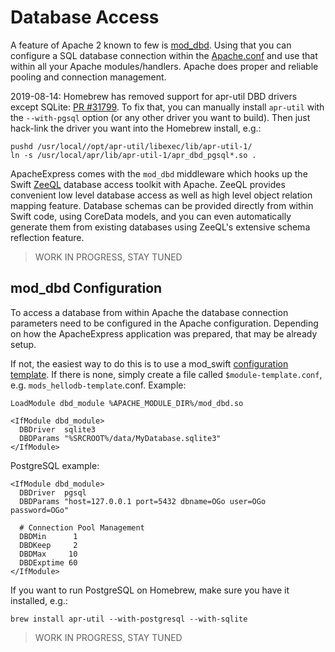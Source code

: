 # Database Access

A feature of Apache 2 known to few is
[mod_dbd](https://httpd.apache.org/docs/2.4/mod/mod_dbd.html).
Using that you can configure a SQL database connection within the 
[Apache.conf](https://github.com/AlwaysRightInstitute/mod_swift/blob/master/apache.conf#L79)
and use that within all your Apache modules/handlers.
Apache does proper and reliable pooling and connection management.

2019-08-14: Homebrew has removed support for apr-util DBD drivers except
SQLite:
[PR #31799](https://github.com/Homebrew/homebrew-core/pull/31799/commits/584a9faa5c2decf32f25bb9d5f028395bb93ab5f).
To fix that, you can manually install `apr-util` with the `--with-pgsql`
option (or any other driver you want to build).
Then just hack-link the driver you want into the Homebrew install, e.g.:
```
pushd /usr/local//opt/apr-util/libexec/lib/apr-util-1/
ln -s /usr/local/apr/lib/apr-util-1/apr_dbd_pgsql*.so .
```

ApacheExpress comes with the `mod_dbd` middleware which hooks up the Swift
[ZeeQL](http://zeeql.io/) database access toolkit with Apache.
ZeeQL provides convenient low level database access as well as high level
object relation mapping feature.
Database schemas can be provided directly
from within Swift code,
using CoreData models,
and you can even automatically generate them from existing databases using
ZeeQL's extensive schema reflection feature.

> WORK IN PROGRESS, STAY TUNED

## mod_dbd Configuration

To access a database from within Apache the database connection parameters
need to be configured in the Apache configuration.
Depending on how the ApacheExpress application was prepared, 
that may be already setup.

If not, the easiest way to do this is to use a mod_swift
[configuration template](http://docs.mod-swift.org/configtemplates/).
If there is none, simply create a file called `$module-template.conf`,
e.g. `mods_hellodb-template`.conf.
Example:
```
LoadModule dbd_module %APACHE_MODULE_DIR%/mod_dbd.so

<IfModule dbd_module>
  DBDriver  sqlite3
  DBDParams "%SRCROOT%/data/MyDatabase.sqlite3"
</IfModule>
```

PostgreSQL example:
```
<IfModule dbd_module>
  DBDriver  pgsql
  DBDParams "host=127.0.0.1 port=5432 dbname=OGo user=OGo password=OGo"

  # Connection Pool Management
  DBDMin      1
  DBDKeep     2
  DBDMax     10
  DBDExptime 60
</IfModule>
```

If you want to run PostgreSQL on Homebrew, make sure you have it installed,
e.g.:

    brew install apr-util --with-postgresql --with-sqlite

> WORK IN PROGRESS, STAY TUNED
